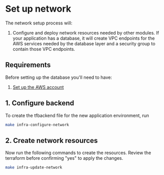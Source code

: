 # Set up network

The network setup process will:

1. Configure and deploy network resources needed by other modules. If your application has a database, it will create VPC endpoints for the AWS services needed by the database layer and a security group to contain those VPC endpoints.

## Requirements

Before setting up the database you'll need to have:

1. [Set up the AWS account](./set-up-aws-account.md)

## 1. Configure backend

To create the tfbackend file for the new application environment, run

```bash
make infra-configure-network
```

## 2. Create network resources

Now run the following commands to create the resources. Review the terraform before confirming "yes" to apply the changes.

```bash
make infra-update-network
```
